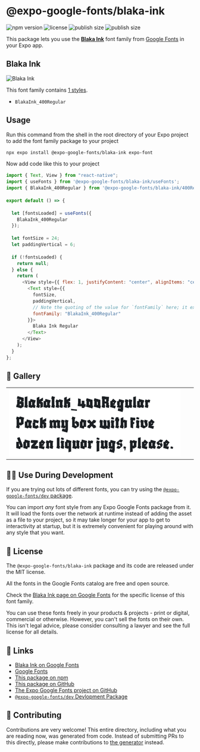 # @expo-google-fonts/blaka-ink

![npm version](https://flat.badgen.net/npm/v/@expo-google-fonts/blaka-ink)
![license](https://flat.badgen.net/github/license/expo/google-fonts)
![publish size](https://flat.badgen.net/packagephobia/install/@expo-google-fonts/blaka-ink)
![publish size](https://flat.badgen.net/packagephobia/publish/@expo-google-fonts/blaka-ink)

This package lets you use the [**Blaka Ink**](https://fonts.google.com/specimen/Blaka+Ink) font family from [Google Fonts](https://fonts.google.com/) in your Expo app.

## Blaka Ink

![Blaka Ink](./font-family.png)

This font family contains [1 styles](#-gallery).

- `BlakaInk_400Regular`

## Usage

Run this command from the shell in the root directory of your Expo project to add the font family package to your project

```sh
npx expo install @expo-google-fonts/blaka-ink expo-font
```

Now add code like this to your project

```js
import { Text, View } from "react-native";
import { useFonts } from '@expo-google-fonts/blaka-ink/useFonts';
import { BlakaInk_400Regular } from '@expo-google-fonts/blaka-ink/400Regular';

export default () => {

  let [fontsLoaded] = useFonts({
    BlakaInk_400Regular
  });

  let fontSize = 24;
  let paddingVertical = 6;

  if (!fontsLoaded) {
    return null;
  } else {
    return (
      <View style={{ flex: 1, justifyContent: "center", alignItems: "center" }}>
        <Text style={{
          fontSize,
          paddingVertical,
          // Note the quoting of the value for `fontFamily` here; it expects a string!
          fontFamily: "BlakaInk_400Regular"
        }}>
          Blaka Ink Regular
        </Text>
      </View>
    );
  }
};
```

## 🔡 Gallery


||||
|-|-|-|
|![BlakaInk_400Regular](./400Regular/BlakaInk_400Regular.ttf.png)||||


## 👩‍💻 Use During Development

If you are trying out lots of different fonts, you can try using the [`@expo-google-fonts/dev` package](https://github.com/expo/google-fonts/tree/master/font-packages/dev#readme).

You can import _any_ font style from any Expo Google Fonts package from it. It will load the fonts over the network at runtime instead of adding the asset as a file to your project, so it may take longer for your app to get to interactivity at startup, but it is extremely convenient for playing around with any style that you want.


## 📖 License

The `@expo-google-fonts/blaka-ink` package and its code are released under the MIT license.

All the fonts in the Google Fonts catalog are free and open source.

Check the [Blaka Ink page on Google Fonts](https://fonts.google.com/specimen/Blaka+Ink) for the specific license of this font family.

You can use these fonts freely in your products & projects - print or digital, commercial or otherwise. However, you can't sell the fonts on their own. This isn't legal advice, please consider consulting a lawyer and see the full license for all details.

## 🔗 Links

- [Blaka Ink on Google Fonts](https://fonts.google.com/specimen/Blaka+Ink)
- [Google Fonts](https://fonts.google.com/)
- [This package on npm](https://www.npmjs.com/package/@expo-google-fonts/blaka-ink)
- [This package on GitHub](https://github.com/expo/google-fonts/tree/master/font-packages/blaka-ink)
- [The Expo Google Fonts project on GitHub](https://github.com/expo/google-fonts)
- [`@expo-google-fonts/dev` Devlopment Package](https://github.com/expo/google-fonts/tree/master/font-packages/dev)

## 🤝 Contributing

Contributions are very welcome! This entire directory, including what you are reading now, was generated from code. Instead of submitting PRs to this directly, please make contributions to [the generator](https://github.com/expo/google-fonts/tree/master/packages/generator) instead.
